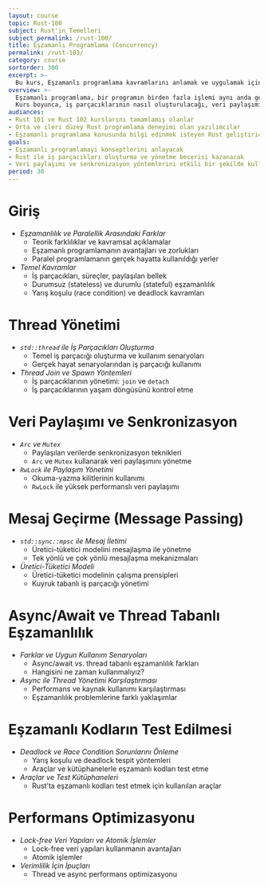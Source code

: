```yaml
---
layout: course
topic: Rust-100
subject: Rust'in Temelleri
subject_permalink: /rust-100/
title: Eşzamanlı Programlama (Concurrency)
permalink: /rust-103/
category: course
sortorder: 300
excerpt: >-
  Bu kurs, Eşzamanlı programlama kavramlarını anlamak ve uygulamak için gereken bilgi ve becerileri kazandırmayı amaçlamaktadır. Teorik bilgiler ve uygulamalarla, iş parçacıklarını yönetme, veri paylaşımı ve senkronizasyon yöntemleri üzerine calisilacaktir.
overview: >-
  Eşzamanlı programlama, bir programın birden fazla işlemi aynı anda gerçekleştirme yeteneğini ifade eder. Bu kurs, bu konsepti etkili bir şekilde uygulamak için gerekli olan temel bilgileri sağlar. Katılımcılar, iş parçacıklarını oluşturma, yönetme ve senkronizasyon konularında derinlemesine bilgi edinerek, yüksek performanslı uygulamalar geliştirmeye yönelik pratik deneyimler kazanacaklardır. <br/><br/>
  Kurs boyunca, iş parçacıklarının nasıl oluşturulacağı, veri paylaşımının nasıl yönetileceği ve mesajlaşma yöntemlerinin nasıl uygulanacağı gibi konular ele alınacaktır. Ayrıca, eşzamanlı kodların test edilmesi ve performans optimizasyonu hakkında da bilgi sahibi olunacaktır. Katılımcılar, gerçek dünya senaryolarında eşzamanlı sistemler geliştirebilecek yetkinliğe ulaşacaklardır.
audiances:
- Rust 101 ve Rust 102 kurslarını tamamlamış olanlar
- Orta ve ileri düzey Rust programlama deneyimi olan yazılımcılar  
- Eşzamanlı programlama konusunda bilgi edinmek isteyen Rust geliştiricileri
goals: 
- Eşzamanlı programlamayi konseptlerini anlayacak  
- Rust ile iş parçacıkları oluşturma ve yönetme becerisi kazanacak
- Veri paylaşımı ve senkronizasyon yöntemlerini etkili bir şekilde kullanabilecek  
period: 30
---
```


# Giriş
   - *Eşzamanlılık ve Paralellik Arasındaki Farklar*
     - Teorik farklılıklar ve kavramsal açıklamalar  
     - Eşzamanlı programlamanın avantajları ve zorlukları  
     - Paralel programlamanın gerçek hayatta kullanıldığı yerler  
   - *Temel Kavramlar*  
     - İş parçacıkları, süreçler, paylaşılan bellek  
     - Durumsuz (stateless) ve durumlu (stateful) eşzamanlılık  
     - Yarış koşulu (race condition) ve deadlock kavramları  

# Thread Yönetimi
   - *`std::thread` ile İş Parçacıkları Oluşturma*
     - Temel iş parçacığı oluşturma ve kullanım senaryoları  
     - Gerçek hayat senaryolarından iş parçacığı kullanımı  
   - *Thread Join ve Spawn Yöntemleri*
     - İş parçacıklarının yönetimi: `join` ve `detach`  
     - İş parçacıklarının yaşam döngüsünü kontrol etme  

# Veri Paylaşımı ve Senkronizasyon
   - *`Arc` ve `Mutex`*
     - Paylaşılan verilerde senkronizasyon teknikleri  
     - `Arc` ve `Mutex` kullanarak veri paylaşımını yönetme  
   - *`RwLock` ile Paylaşım Yönetimi*
     - Okuma-yazma kilitlerinin kullanımı  
     - `RwLock` ile yüksek performanslı veri paylaşımı  

# Mesaj Geçirme (Message Passing)
   - *`std::sync::mpsc` ile Mesaj İletimi*
     - Üretici-tüketici modelini mesajlaşma ile yönetme  
     - Tek yönlü ve çok yönlü mesajlaşma mekanizmaları  
   - *Üretici-Tüketici Modeli*
     - Üretici-tüketici modelinin çalışma prensipleri  
     - Kuyruk tabanlı iş parçacığı yönetimi  

# Async/Await ve Thread Tabanlı Eşzamanlılık
   - *Farklar ve Uygun Kullanım Senaryoları*  
     - Async/await vs. thread tabanlı eşzamanlılık farkları  
     - Hangisini ne zaman kullanmalıyız?  
   - *Async ile Thread Yönetimi Karşılaştırması*
     - Performans ve kaynak kullanımı karşılaştırması  
     - Eşzamanlılık problemlerine farklı yaklaşımlar  

# Eşzamanlı Kodların Test Edilmesi
   - *Deadlock ve Race Condition Sorunlarını Önleme*
     - Yarış koşulu ve deadlock tespit yöntemleri  
     - Araçlar ve kütüphanelerle eşzamanlı kodları test etme  
   - *Araçlar ve Test Kütüphaneleri*
     - Rust’ta eşzamanlı kodları test etmek için kullanılan araçlar  

# Performans Optimizasyonu
   - *Lock-free Veri Yapıları ve Atomik İşlemler*
     - Lock-free veri yapıları kullanmanın avantajları  
     - Atomik işlemler
   - *Verimlilik İçin İpuçları*
     - Thread ve async performans optimizasyonu  
